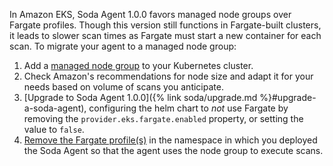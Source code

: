 In Amazon EKS, Soda Agent 1.0.0 favors managed node groups over Fargate profiles. Though this version still functions in Fargate-built clusters, it leads to slower scan times as Fargate must start a new container for each scan. To migrate your agent to a managed node group: 
1. Add a <a href="https://docs.aws.amazon.com/eks/latest/userguide/create-managed-node-group.html" target="_blank">managed node group</a> to your Kubernetes cluster.
2. Check Amazon's recommendations for node size and adapt it for your needs based on volume of scans you anticipate.
3. [Upgrade to Soda Agent 1.0.0]({% link soda/upgrade.md %}#upgrade-a-soda-agent), configuring the helm chart to *not* use Fargate by removing the `provider.eks.fargate.enabled` property, or setting the value to `false`.
4. <a href="https://docs.aws.amazon.com/eks/latest/userguide/fargate-profile.html#delete-fargate-profile" target="_blank">Remove the Fargate profile(s)</a> in the namespace in which you deployed the Soda Agent so that the agent uses the node group to execute scans.